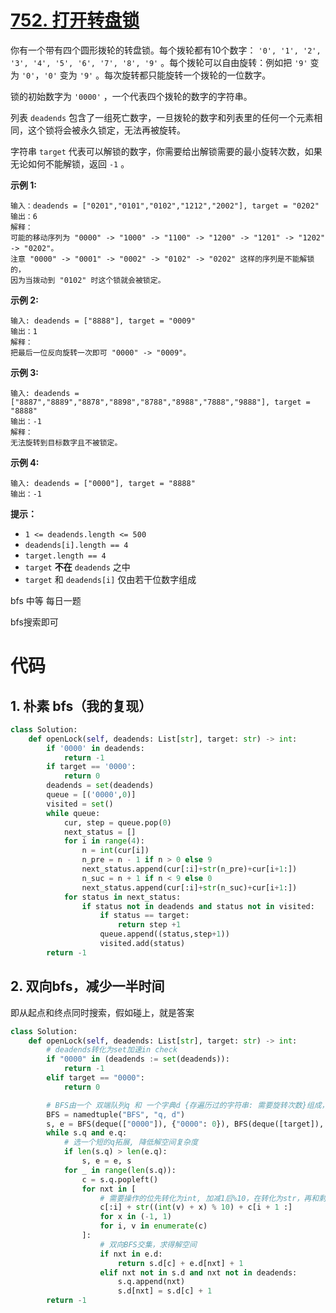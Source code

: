 <!--
 * @Description: 
 * @Autor: Au3C2
 * @Date: 2021-06-25 13:31:02
 * @LastEditors: Au3C2
 * @LastEditTime: 2021-06-25 13:34:38
-->
# [752. 打开转盘锁](https://leetcode-cn.com/problems/open-the-lock/)

你有一个带有四个圆形拨轮的转盘锁。每个拨轮都有10个数字： `'0', '1', '2', '3', '4', '5', '6', '7', '8', '9'` 。每个拨轮可以自由旋转：例如把 `'9'` 变为 `'0'`，`'0'` 变为 `'9'` 。每次旋转都只能旋转一个拨轮的一位数字。

锁的初始数字为 `'0000'` ，一个代表四个拨轮的数字的字符串。

列表 `deadends` 包含了一组死亡数字，一旦拨轮的数字和列表里的任何一个元素相同，这个锁将会被永久锁定，无法再被旋转。

字符串 `target` 代表可以解锁的数字，你需要给出解锁需要的最小旋转次数，如果无论如何不能解锁，返回 `-1` 。

 

**示例 1:**

```
输入：deadends = ["0201","0101","0102","1212","2002"], target = "0202"
输出：6
解释：
可能的移动序列为 "0000" -> "1000" -> "1100" -> "1200" -> "1201" -> "1202" -> "0202"。
注意 "0000" -> "0001" -> "0002" -> "0102" -> "0202" 这样的序列是不能解锁的，
因为当拨动到 "0102" 时这个锁就会被锁定。
```

**示例 2:**

```
输入: deadends = ["8888"], target = "0009"
输出：1
解释：
把最后一位反向旋转一次即可 "0000" -> "0009"。
```

**示例 3:**

```
输入: deadends = ["8887","8889","8878","8898","8788","8988","7888","9888"], target = "8888"
输出：-1
解释：
无法旋转到目标数字且不被锁定。
```

**示例 4:**

```
输入: deadends = ["0000"], target = "8888"
输出：-1
```

 

**提示：**

-   `1 <= deadends.length <= 500`
-   `deadends[i].length == 4`
-   `target.length == 4`
-   `target` **不在** `deadends` 之中
-   `target` 和 `deadends[i]` 仅由若干位数字组成

bfs 中等 每日一题

bfs搜索即可

# 代码

## 1. 朴素 bfs（我的复现）

```python
class Solution:
    def openLock(self, deadends: List[str], target: str) -> int:
        if '0000' in deadends:
            return -1
        if target == '0000':
            return 0 
        deadends = set(deadends)
        queue = [('0000',0)]
        visited = set()
        while queue:
            cur, step = queue.pop(0)
            next_status = []
            for i in range(4):
                n = int(cur[i])
                n_pre = n - 1 if n > 0 else 9
                next_status.append(cur[:i]+str(n_pre)+cur[i+1:])   
                n_suc = n + 1 if n < 9 else 0
                next_status.append(cur[:i]+str(n_suc)+cur[i+1:])
            for status in next_status:
                if status not in deadends and status not in visited:
                    if status == target: 
                        return step +1
                    queue.append((status,step+1))
                    visited.add(status)
        return -1
```

## 2. 双向bfs，减少一半时间

即从起点和终点同时搜索，假如碰上，就是答案

```python
class Solution:
    def openLock(self, deadends: List[str], target: str) -> int:
        # deadends转化为set加速in check
        if "0000" in (deadends := set(deadends)):
            return -1
        elif target == "0000":
            return 0

        # BFS由一个 双端队列q 和 一个字典d {存遍历过的字符串: 需要旋转次数}组成，组成namedtuple
        BFS = namedtuple("BFS", "q, d")
        s, e = BFS(deque(["0000"]), {"0000": 0}), BFS(deque([target]), {target: 0})
        while s.q and e.q:
            # 选一个短的q拓展, 降低解空间复杂度
            if len(s.q) > len(e.q):
                s, e = e, s
            for _ in range(len(s.q)):
                c = s.q.popleft()
                for nxt in [
                    # 需要操作的位先转化为int, 加减1后%10，在转化为str，再和剩余位拼接
                    c[:i] + str((int(v) + x) % 10) + c[i + 1 :]
                    for x in (-1, 1)
                    for i, v in enumerate(c)
                ]:
                    # 双向BFS交集，求得解空间
                    if nxt in e.d:
                        return s.d[c] + e.d[nxt] + 1
                    elif nxt not in s.d and nxt not in deadends:
                        s.q.append(nxt)
                        s.d[nxt] = s.d[c] + 1
        return -1
```

